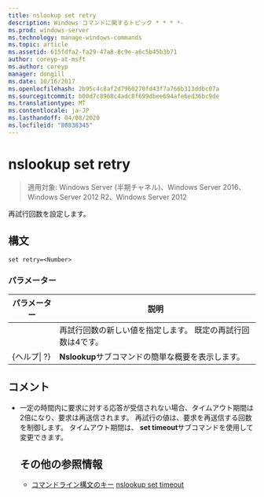 ```yaml
---
title: nslookup set retry
description: Windows コマンドに関するトピック * * * *-
ms.prod: windows-server
ms.technology: manage-windows-commands
ms.topic: article
ms.assetid: 615fdfa2-fa29-47a8-8c9e-a6c5b45b3b71
author: coreyp-at-msft
ms.author: coreyp
manager: dongill
ms.date: 10/16/2017
ms.openlocfilehash: 2b95c4c8af2d7960270fd43f7a766b313ddbc07a
ms.sourcegitcommit: b00d7c8968c4adc8f699dbee694afe6ed36bc9de
ms.translationtype: MT
ms.contentlocale: ja-JP
ms.lasthandoff: 04/08/2020
ms.locfileid: "80838345"
---
```

# <a name="nslookup-set-retry"></a>nslookup set retry

>適用対象: Windows Server (半期チャネル)、Windows Server 2016、Windows Server 2012 R2、Windows Server 2012

再試行回数を設定します。
## <a name="syntax"></a>構文
```
set retry=<Number>
```
### <a name="parameters"></a>パラメーター

|    パラメーター    |                                      説明                                       |
|-----------------|----------------------------------------------------------------------------------------|
|    <Number>     | 再試行回数の新しい値を指定します。 既定の再試行回数は4です。 |
| {ヘルプ&#124; ?} |                 **Nslookup**サブコマンドの簡単な概要を表示します。                  |

## <a name="remarks"></a>コメント
- 一定の時間内に要求に対する応答が受信されない場合、タイムアウト期間は2倍になり、要求は再送信されます。 再試行の値は、要求を再送信する回数を制御します。 タイムアウト期間は、 **set timeout**サブコマンドを使用して変更できます。
  ## <a name="additional-references"></a>その他の参照情報
  - [コマンドライン構文のキー](command-line-syntax-key.md)
  [nslookup set timeout](nslookup-set-timeout.md)
